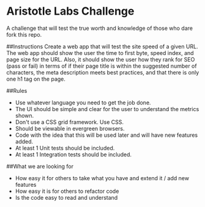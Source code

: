 # Aristotle Labs Challenge
A challenge that will test the true worth and knowledge of those who dare fork this repo.

##Instructions
Create a web app that will test the site speed of a given URL.  The web app should show the user the time to first byte, speed index, and page size for the URL.  Also, it should show the user how they rank for SEO (pass or fail) in terms of if their page title is within the suggested number of characters, the meta description meets best practices, and that there is only one h1 tag on the page.

##Rules
- Use whatever language you need to get the job done.
- The UI should be simple and clear for the user to understand the metrics shown.
- Don't use a CSS grid framework.  Use CSS.
- Should be viewable in evergreen browsers.
- Code with the idea that this will be used later and will have new features added.
- At least 1 Unit tests should be included.
- At least 1 Integration tests should be included.

##What we are looking for
- How easy it for others to take what you have and extend it / add new features
- How easy it is for others to refactor code
- Is the code easy to read and understand
